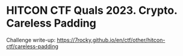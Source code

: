 # HITCON CTF Quals 2023. Crypto. Careless Padding

Challenge write-up: https://7rocky.github.io/en/ctf/other/hitcon-ctf/careless-padding
